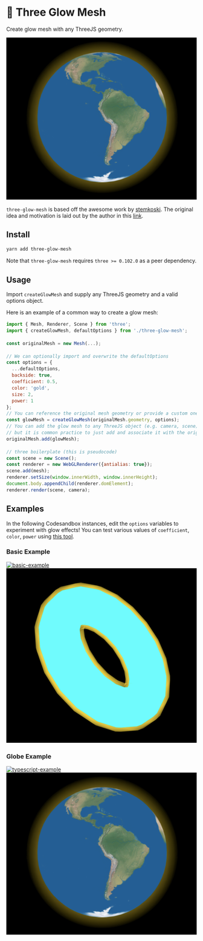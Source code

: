 # 🌟 Three Glow Mesh

Create glow mesh with any ThreeJS geometry.

![](./globe-glow.png)

`three-glow-mesh` is based off the awesome work by [stemkoski](https://github.com/stemkoski/stemkoski.github.com/blob/master/Three.js/Shader-Halo.html). The original idea and motivation is laid out by the author in this [link](http://stemkoski.blogspot.com/2013/07/shaders-in-threejs-glow-and-halo.html).

## Install

```bash
yarn add three-glow-mesh
```

Note that `three-glow-mesh` requires `three >= 0.102.0` as a peer dependency.

## Usage

Import `createGlowMesh` and supply any ThreeJS geometry and a valid options object.

Here is an example of a common way to create a glow mesh:

```js
import { Mesh, Renderer, Scene } from 'three';
import { createGlowMesh, defaultOptions } from './three-glow-mesh';

const originalMesh = new Mesh(...);

// We can optionally import and overwrite the defaultOptions
const options = {
  ...defaultOptions,
  backside: true,
  coefficient: 0.5,
  color: 'gold',
  size: 2,
  power: 1
};
// You can reference the original mesh geometry or provide a custom one.
const glowMesh = createGlowMesh(originalMesh.geometry, options);
// You can add the glow mesh to any ThreeJS object (e.g. camera, scene),
// but it is common practice to just add and associate it with the original mesh.
originalMesh.add(glowMesh);

// three boilerplate (this is pseudocode)
const scene = new Scene();
const renderer = new WebGLRenderer({antialias: true});
scene.add(mesh);
renderer.setSize(window.innerWidth, window.innerHeight);
document.body.appendChild(renderer.domElement);
renderer.render(scene, camera);
```

## Examples

In the following Codesandbox instances, edit the `options` variables to experiment with glow effects! You can test various values of `coefficient`, `color`, `power` using [this tool](http://stemkoski.github.io/Three.js/Shader-Glow.html).

### Basic Example

[![basic-example](https://codesandbox.io/static/img/play-codesandbox.svg)](https://codesandbox.io/s/uz1ki)
![](./basic-glow.png)

### Globe Example

[![typescript-example](https://codesandbox.io/static/img/play-codesandbox.svg)](https://codesandbox.io/s/y6vmj)
![](./globe-glow.png)
